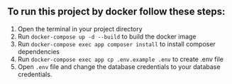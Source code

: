 
## To run this project by docker follow these steps:
1. Open the terminal in your project directory
2. Run `docker-compose up -d --build` to build the docker image
3. Run `docker-compose exec app composer install` to install composer dependencies
4. Run `docker-compose exec app cp .env.example .env` to create .env file
5. Open `.env` file and change the database credentials to your database credentials.
